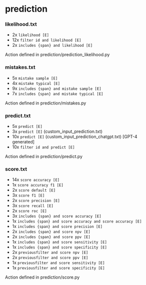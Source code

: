 # prediction

### likelihood.txt
* 2x `likelihood [E]`
* 12x `filter id and likelihood [E]`
* 2x `includes {span} and likelihood [E]`

Action defined in prediction/prediction_likelihood.py

### mistakes.txt
* 5x `mistake sample [E]`
* 4x `mistake typical [E]`
* 9x `includes {span} and mistake sample [E]`
* 7x `includes {span} and mistake typical [E]`

Action defined in prediction/mistakes.py

### predict.txt
* 5x `predict [E]`
* 3x `predict [E]` (custom_input_prediction.txt)
* 10x `predict [E]` (custom_input_prediction_chatgpt.txt) [GPT-4 generated]
* 10x `filter id and predict [E]`

Action defined in prediction/predict.py


### score.txt
* 14x `score accuracy [E]`
* 1x `score accuracy f1 [E]`
* 2x `score default [E]`
* 3x `score f1 [E]`
* 2x `score precision [E]`
* 3x `score recall [E]`
* 2x `score roc [E]`
* 3x `includes {span} and score accuracy [E]`
* 1x `includes {span} and score accuracy and score accuracy [E]`
* 1x `includes {span} and score precision [E]`
* 2x `includes {span} and score npv [E]`
* 2x `includes {span} and score ppv [E]`
* 1x `includes {span} and score sensitivity [E]`
* 1x `includes {span} and score specificity [E]`
* 2x `previousfilter and score npv [E]`
* 2x `previousfilter and score ppv [E]`
* 1x `previousfilter and score sensitivity [E]`
* 1x `previousfilter and score specificity [E]`

Action defined in prediction/score.py

